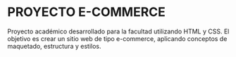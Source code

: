 # PROYECTO E-COMMERCE

Proyecto académico desarrollado para la facultad utilizando HTML y CSS.
El objetivo es crear un sitio web de tipo e-commerce, aplicando conceptos de maquetado, estructura y estilos.
